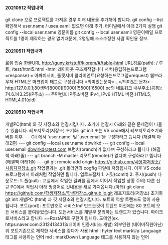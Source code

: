 #### 20210512 작업내역
git clone 으로 프로젝트를 가져온 경우 이래 내용을 추가해야 합니다.
git config --list 확인해서 user.name / usea.eamil 없으면 아래 추가.
터미널에서 아래 2가지 실행
git config --local user.name 영문이름
git config --local user.eamil 영문이메일
프로젝트를 1명이 제작하는 경우 없기때문에, 2명일때 소스수정한 사람 확인용 정보.

#### 20210511 작업내역
로렘 입숨 한글URL http://guny.kr/stuff/klorem/#/table-html
URL경로(path): / 루트, /test/html5.html
-html 레이아웃 구조제작합니다
서버(응답하는프로그램=response) = 아파치서버, 톱캣서버
클라이언트(요청하는프로그램=request) 웹브라우저
HTML은 마크업이 태그로 구성됩니다 <의미있는문자>...</의미있는문자>
-http;/127.0.0.1;80생략[8000][9000][5500][6500]
pc의 네트워크 내부주소(공통): 74.6.143.25(IP주소) ==주민번호
IP주소버전 IPv4, IPv6
HTML 버전:HTML5, HTML4.01(old)
#### 20210510 작업내역
 개발PC(html) 와 깃 저장소와 연결시킵니다. 초기에 연결시 아래와 같은 문제점이 나올 수 있습니다.
 레포지토리(저장소) 초기화: git init 또는 VS code에서 레포지토리초기화 버튼 이후
--- Git 에서 'user.name' 및 'user.email'을 구성하라고 뜹니다 (해결책 아래2줄)
--- git config --local user.name dbwlrkd
--- git config --local user.email dbwlrkd@test.com
 브런치(branch)가 없다며 구성하라고 뜹니다 (해결책 아래1줄)
--- git branch -M master
 리모트(remote)가 없다며 구성하라고 뜹니다 (해결책 아래1줄)
--- git git remote add origin https://github.com/사용자저장소/사용자저장소.git
 작업결과는 .git 폴더안의 cogfig 파일에 저장됩니다.
 이후 VS code 프로그램에서 아래처럼 작업하면 됩니다.
 업로드절차 1. 커밋(comit) 2. 푸시(push)
 다운로드: 1. 풀(pull) : 교실에서 작업한 결과를 집에서 이어서 작업할 상황
 주의) 다른 신규 PC에서 작업시 아래 멍령어로 깃내용을 새로 가져옵니다.(아래)
 git clone https://github.com/학생저장소/학생저장소.github.io.git
 레포지토리(저장소) 초기화 git init
 개발PC (html) 과 깃 저장소와 연결시킵니다.
 포트의 역할 트렌드도 많이 사용됩니다.
 포트(port): 포트번호로 서비스fmf 만드는것이 트렌드
 이전에는 80 포트에 모든 서비스를 붙여놓았습니다.
 모든서비스를 개발부 분리하는 트렌드가 있습니다.
 마이크로서비스라고 합니다 ==RostAPI로 구현이 됩니다.
 도메인(ex. https:naver.com:23124134313/네이버 인증서비스 개발)
 외부인원 (네이버직원아닌) 위 포트기존으로 제작한 서비스를 갖다가 사용
 html : hyter text markUp Language 태그를 사용하는 언어
 md : markDown Language 태그를 사용하지 않는 언어